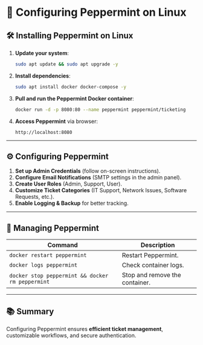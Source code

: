# 📌 Configuring Peppermint on Linux

## 🛠️ Installing Peppermint on Linux
1. **Update your system**:
    ```bash
    sudo apt update && sudo apt upgrade -y
    ```
2. **Install dependencies**:
    ```bash
    sudo apt install docker docker-compose -y
    ```
3. **Pull and run the Peppermint Docker container**:
    ```bash
    docker run -d -p 8080:80 --name peppermint peppermint/ticketing
    ```
4. **Access Peppermint** via browser:
    ```
    http://localhost:8080
    ```

---

## ⚙️ Configuring Peppermint
1. **Set up Admin Credentials** (follow on-screen instructions).
2. **Configure Email Notifications** (SMTP settings in the admin panel).
3. **Create User Roles** (Admin, Support, User).
4. **Customize Ticket Categories** (IT Support, Network Issues, Software Requests, etc.).
5. **Enable Logging & Backup** for better tracking.

---

## 🔧 Managing Peppermint
| **Command**                 | **Description**              |
|-----------------------------|-----------------------------|
| `docker restart peppermint` | Restart Peppermint.         |
| `docker logs peppermint`    | Check container logs.       |
| `docker stop peppermint && docker rm peppermint` | Stop and remove the container. |

---

## 📚 Summary
Configuring Peppermint ensures **efficient ticket management**, customizable workflows, and secure authentication.
